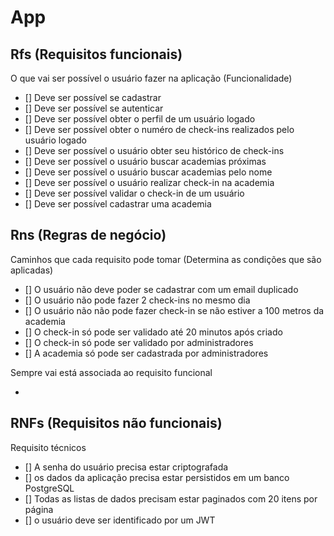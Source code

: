 # App

## Rfs (Requisitos funcionais)

O que vai ser possível o usuário fazer na aplicação (Funcionalidade)

- [] Deve ser possível se cadastrar
- [] Deve ser possível se autenticar
- [] Deve ser possível obter o perfil de um usuário logado
- [] Deve ser possível obter o numéro de check-ins realizados pelo usuário logado
- [] Deve ser possível o usuário obter seu histórico de check-ins
- [] Deve ser possível o usuário buscar academias próximas
- [] Deve ser possível o usuário buscar academias pelo nome
- [] Deve ser possível o usuário realizar check-in na academia
- [] Deve ser possível validar o check-in de um usuário
- [] Deve ser possível cadastrar uma academia

## Rns (Regras de negócio)

Caminhos que cada requisito pode tomar (Determina as condições que são aplicadas)

- [] O usuário não deve poder se cadastrar com um email duplicado
- [] O usuário não pode fazer 2 check-ins no mesmo dia
- [] O usuário não não pode fazer check-in se não estiver a 100 metros da academia
- [] O check-in só pode ser validado até 20 minutos após criado
- [] O check-in só pode ser validado por administradores
- [] A academia só pode ser cadastrada por administradores

Sempre vai está associada ao requisito funcional

-

## RNFs (Requisitos não funcionais)

Requisito técnicos

- [] A senha do usuário precisa estar criptografada
- [] os dados da aplicação precisa estar persistidos em um banco PostgreSQL
- [] Todas as listas de dados precisam estar paginados com 20 itens por página
- [] o usuário deve ser identificado por um JWT
